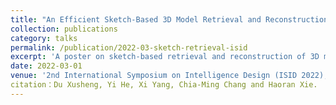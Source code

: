 ```yaml
---
title: "An Efficient Sketch-Based 3D Model Retrieval and Reconstruction from Sparse Point Clouds"
collection: publications
category: talks
permalink: /publication/2022-03-sketch-retrieval-isid
excerpt: 'A poster on sketch-based retrieval and reconstruction of 3D models from sparse point cloud inputs.'
date: 2022-03-01
venue: '2nd International Symposium on Intelligence Design (ISID 2022), Online'
citation：Du Xusheng, Yi He, Xi Yang, Chia-Ming Chang and Haoran Xie.
---
```

